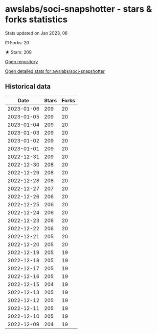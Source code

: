 # awslabs/soci-snapshotter - stars & forks statistics

Stats updated on Jan 2023, 06

☋ Forks: 20

★ Stars: 209

[Open repository](https://github.com/awslabs/soci-snapshotter)

[Open detailed stats for awslabs/soci-snapshotter](https://reviewgithub.com/rep/awslabs/soci-snapshotter)

## Historical data
| Date | Stars | Forks |
|------|-------|-------|
| 2023-01-06 | 209 | 20 | 
| 2023-01-05 | 209 | 20 | 
| 2023-01-04 | 209 | 20 | 
| 2023-01-03 | 209 | 20 | 
| 2023-01-02 | 209 | 20 | 
| 2023-01-01 | 209 | 20 | 
| 2022-12-31 | 209 | 20 | 
| 2022-12-30 | 208 | 20 | 
| 2022-12-29 | 208 | 20 | 
| 2022-12-28 | 208 | 20 | 
| 2022-12-27 | 207 | 20 | 
| 2022-12-26 | 206 | 20 | 
| 2022-12-25 | 206 | 20 | 
| 2022-12-24 | 206 | 20 | 
| 2022-12-23 | 206 | 20 | 
| 2022-12-22 | 206 | 20 | 
| 2022-12-21 | 205 | 20 | 
| 2022-12-20 | 205 | 20 | 
| 2022-12-19 | 205 | 19 | 
| 2022-12-18 | 205 | 19 | 
| 2022-12-17 | 205 | 19 | 
| 2022-12-16 | 205 | 19 | 
| 2022-12-15 | 204 | 19 | 
| 2022-12-13 | 205 | 19 | 
| 2022-12-12 | 205 | 19 | 
| 2022-12-11 | 205 | 19 | 
| 2022-12-10 | 205 | 19 | 
| 2022-12-09 | 204 | 19 | 

